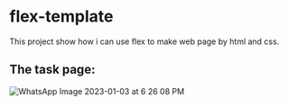 # flex-template
This project show how i can use flex to make web page by html and css.
## The task page:
![WhatsApp Image 2023-01-03 at 6 26 08 PM](https://user-images.githubusercontent.com/52126542/213923483-b7f9594d-72a0-4440-8846-0bdc5808303a.jpeg)


